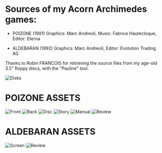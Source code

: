 # Sources of my Acorn Archimedes games:

- POIZONE (1991)
    Graphics: Marc Andreoli, Music: Fabrice Hautecloque, Editor: Eterna

- ALDEBARAN (1992)
    Graphics: Marc Andreoli, Editor: Evolution Trading AG

Thanks to Robin FRANCOIS for retrieving the source files from my age-old 3.5" floppy discs, with the "Pauline" tool.

![Disks](/assets/disks.jpg)

# POIZONE ASSETS

![Front](/assets/poizone/Front.jpg)
![Back](/assets/poizone/Back.jpg)
![Disc](/assets/poizone/disc.jpg)
![Story](/assets/poizone/story.jpg)
![Manual](/assets/poizone/man.jpg)
![Review](/assets/poizone/POIZONE_REVIEW.jpeg)

# ALDEBARAN ASSETS

![Screen](/assets/aldebaran/Aldebaran.png)
![Review](/assets/aldebaran/AcornUserReview.png)
